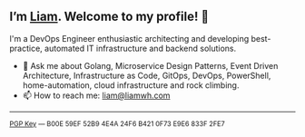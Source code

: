 ## I’m [Liam](https://liamwh.com/). Welcome to my profile! 👋

I'm a DevOps Engineer enthusiastic architecting and developing best-practice, automated IT infrastructure and backend solutions.

- 💬 Ask me about Golang, Microservice Design Patterns, Event Driven Architecture, Infrastructure as Code, GitOps, DevOps, PowerShell, home-automation, cloud infrastructure and rock climbing.
- 📫 How to reach me: liam@liamwh.com

---

<sup>
<a href="https://keybase.io/liamwh/pgp_keys.asc">PGP Key</a> — B00E 59EF 52B9 4E4A 24F6 B421 0F73 E9E6 833F 2FE7
</sup>
